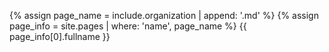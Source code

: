 {% assign page_name = include.organization | append: '.md' %}
{% assign page_info = site.pages | where: 'name', page_name %}
{{ page_info[0].fullname }}